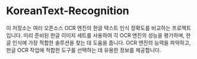 # KoreanText-Recognition
이 저장소는 여러 오픈소스 OCR 엔진의 한글 텍스트 인식 정확도를 비교하는 프로젝트입니다. 미리 준비된 한글 이미지 세트를 사용하여 각 OCR 엔진의 성능을 평가하며, 한글 인식에 가장 적합한 솔루션을 찾는 데 도움을 줍니다. OCR 엔진의 능력을 파악하고, 한글 OCR 작업에 적합한 도구를 선택하는 데 유용한 정보를 제공합니다.
